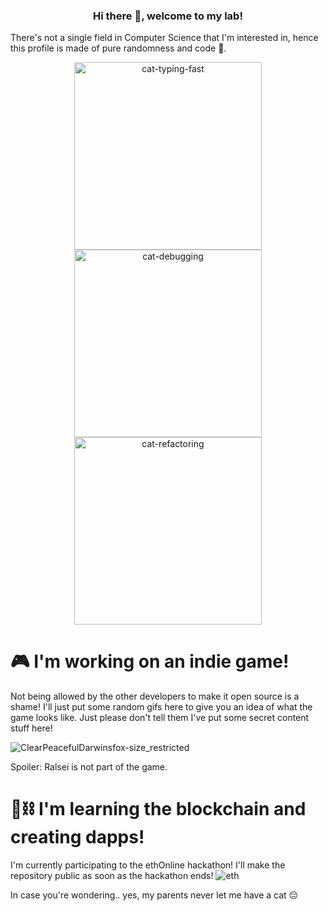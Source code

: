 <div align=center>
  <h3>Hi there 👋, welcome to my lab!</h3>
</div>

There's not a single field in Computer Science that I'm interested in, hence this profile is made of pure randomness and code 🤪.

<div align="center">
  <img src="https://user-images.githubusercontent.com/11707683/133944629-9eba5329-f1ec-4e7d-a5d7-5d72380b9c95.gif" alt="cat-typing-fast" width=300 height=300 />
  <img src="https://user-images.githubusercontent.com/11707683/133944872-3017017d-74de-491f-84fd-e38ef1724f4b.gif" alt="cat-debugging" width=300 height=300/>
  <img src="https://user-images.githubusercontent.com/11707683/133944767-dea7228b-5c75-4cc2-b01f-80316b863fe8.gif" alt="cat-refactoring" width=300 height=300/>
</div>

# 🎮 I'm working on an indie game!
Not being allowed by the other developers to make it open source is a shame! I'll just put some random gifs here to give you an idea of what the game looks like. Just please don't tell them I've put some secret content stuff here!


![ClearPeacefulDarwinsfox-size_restricted](https://user-images.githubusercontent.com/11707683/133945039-33cdf3d8-b7f2-4b6a-8581-6e9a0eff0d5b.gif)


Spoiler: Ralsei is not part of the game.


# 🚧⛓️ I'm learning the blockchain and creating dapps!

I'm currently participating to the ethOnline hackathon! I'll make the repository public as soon as the hackathon ends!
![eth](https://user-images.githubusercontent.com/11707683/133945147-2e32af8e-03cd-41ec-990b-8fed73721886.gif)




In case you're wondering.. yes, my parents never let me have a cat 😔
<!--
- 🔭 I’m currently working on ...
- 🌱 I’m currently learning ...
- 👯 I’m looking to collaborate on ...
- 🤔 I’m looking for help with ...
- 💬 Ask me about ...
- 📫 How to reach me: ...
- 😄 Pronouns: ...
- ⚡ Fun fact: ...
-->
